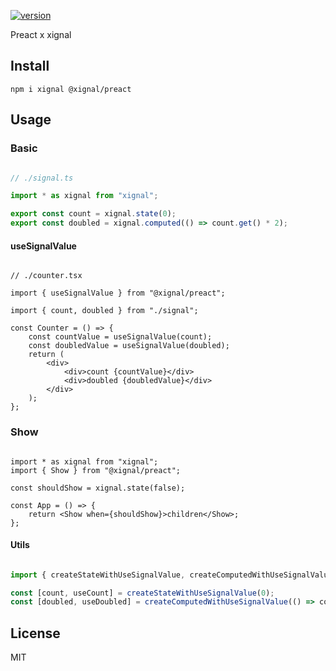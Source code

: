 [![version](https://badgen.net/npm/v/@xignal/preact)](https://www.npmjs.com/package/@xignal/preact)

Preact x xignal

## Install

`npm i xignal @xignal/preact`

## Usage

### Basic

```ts

// ./signal.ts

import * as xignal from "xignal";

export const count = xignal.state(0);
export const doubled = xignal.computed(() => count.get() * 2);

```

#### useSignalValue

```tsx

// ./counter.tsx

import { useSignalValue } from "@xignal/preact";

import { count, doubled } from "./signal";

const Counter = () => {
	const countValue = useSignalValue(count);
	const doubledValue = useSignalValue(doubled);
	return (
		<div>
			<div>count {countValue}</div>
			<div>doubled {doubledValue}</div>
		</div>
	);
};

```

### Show

```tsx

import * as xignal from "xignal";
import { Show } from "@xignal/preact";

const shouldShow = xignal.state(false);

const App = () => {
	return <Show when={shouldShow}>children</Show>;
};

```

#### Utils

```ts

import { createStateWithUseSignalValue, createComputedWithUseSignalValue } from "@xignal/preact";

const [count, useCount] = createStateWithUseSignalValue(0);
const [doubled, useDoubled] = createComputedWithUseSignalValue(() => count.get() * 2);

```

## License

MIT